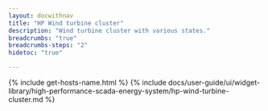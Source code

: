 ```yaml
---
layout: docwithnav
title: "HP Wind turbine cluster"
description: "Wind turbine cluster with various states."
breadcrumbs: "true"
breadcrumbs-steps: "2"
hidetoc: "true"

---
```

{% include get-hosts-name.html %}
{% include docs/user-guide/ui/widget-library/high-performance-scada-energy-system/hp-wind-turbine-cluster.md %}
